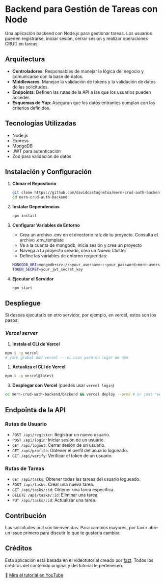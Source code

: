# Backend para Gestión de Tareas con Node

Una aplicación backend con Node.js para gestionar tareas. Los usuarios pueden registrarse, iniciar sesión, cerrar sesión y realizar operaciones CRUD en tareas.

## Arquitectura

- **Controladores**: Responsables de manejar la lógica del negocio y comunicarse con la base de datos.
- **Middlewares**: Manejan la validación de tokens y la validación de datos de las solicitudes.
- **Endpoints**: Definen las rutas de la API a las que los usuarios pueden acceder.
- **Esquemas de Yup**: Aseguran que los datos entrantes cumplan con los criterios definidos.

## Tecnologías Utilizadas

- Node.js
- Express
- MongoDB
- JWT para autenticación
- Zod para validación de datos

## Instalación y Configuración

1. **Clonar el Repositorio**

   ```bash
   git clone https://github.com/davidcastagnetoa/mern-crud-auth-backend.git
   cd mern-crud-auth-backend
   ```

2. **Instalar Dependencias**

   ```bash
   npm install
   ```

3. **Configurar Variables de Entorno**

   - Crea un archivo .env en el directorio raíz de tu proyecto. Consulta el archivo .env_template
   - Ve a la cuenta de mongodb, inicia sesión y crea un proyecto
   - Navega a tu proyecto creado, crea un Nuevo Cluster
   - Define las variables de entorno requeridas:

   ```bash
   MONGODB_URI=mongodb+srv://<your_username>:<your_password>mern-users.nwszua8.mongodb.net
   TOKEN_SECRET=your_jwt_secret_key
   ```

4. **Ejecutar el Servidor**

   ```bash
   npm start
   ```

## Despliegue

Si deseas ejecutarlo en otro servidor, por ejemplo, en vercel, estos son los pasos:

### _Vercel server_

1.  **Instala el CLI de Vercel**

```bash
npm i -g vercel
# yarn global add vercel ---si usas yarn en lugar de npm
```

1.  **Actualiza el CLI de Vercel**

```bash
npm i -g vercel@latest
```

3.  **Desplegar con Vercel** (puedes usar `vercel login`)

```bash
cd mern-crud-auth-backend/backend && vercel deploy --prod # or just "vercel" without "--prod".
```

## Endpoints de la API

### Rutas de Usuario

- `POST /api/register`: Registrar un nuevo usuario.
- `POST /api/login`: Iniciar sesión de un usuario.
- `GET /api/logout`: Cerrar sesión de un usuario.
- `GET /api/profile`: Obtener el perfil del usuario logueado.
- `GET /api/verify`: Verificar el token de un usuario.

### Rutas de Tareas

- `GET /api/tasks`: Obtener todas las tareas del usuario logueado.
- `POST /api/tasks`: Crear una nueva tarea.
- `GET /api/tasks/:id`: Obtener una tarea específica.
- `DELETE /api/tasks/:id`: Eliminar una tarea.
- `PUT /api/tasks/:id`: Actualizar una tarea.

## Contribución

Las solicitudes pull son bienvenidas. Para cambios mayores, por favor abre un issue primero para discutir lo que te gustaría cambiar.

## Créditos

Esta aplicación está basada en el videotutorial creado por [fazt](https://www.faztweb.com/). Todos los créditos del contenido original y del tutorial le pertenecen.

🎥 [Mira el tutorial en YouTube](https://youtu.be/NmkY4JgS21A)
